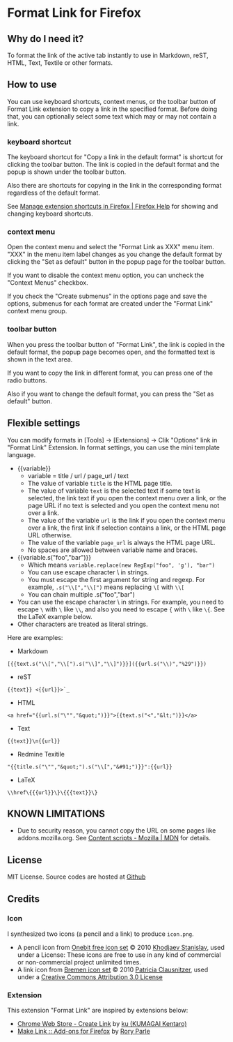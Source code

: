 # Format Link for Firefox

## Why do I need it?
To format the link of the active tab instantly to use in Markdown, reST, HTML, Text, Textile or other formats.

## How to use
You can use keyboard shortcuts, context menus, or the toolbar button of Format Link extension
to copy a link in the specified format. Before doing that, you can optionally select some text 
which may or may not contain a link.

### keyboard shortcut
The keyboard shortcut for "Copy a link in the default format" is shortcut for clicking the
toolbar button. The link is copied in the default format and the popup is shown under
the toolbar button.

Also there are shortcuts for copying in the link in the corresponding format regardless of
the default format.

See [Manage extension shortcuts in Firefox | Firefox Help](https://support.mozilla.org/en-US/kb/manage-extension-shortcuts-firefox) for showing and changing keyboard shortcuts.

### context menu
Open the context menu and select the "Format Link as XXX" menu item.
"XXX" in the menu item label changes as you change the default format by clicking the "Set as default" button in the popup page for the toolbar button.

If you want to disable the context menu option, you can uncheck the "Context Menus" checkbox.

If you check the "Create submenus" in the options page and save the options,
submenus for each format are created under the "Format Link" context menu group.

### toolbar button
When you press the toolbar button of "Format Link", the link is copied in the default format,
the popup page becomes open, and the formatted text is shown in the text area.

If you want to copy the link in different format, you can press one of the radio buttons.

Also if you want to change the default format, you can press the "Set as default" button.

## Flexible settings
You can modify formats in [Tools] -> [Extensions] -> Clik "Options" link in "Format Link" Extension.
In format settings, you can use the mini template language.

* {{variable}}
    * variable = title / url / page_url / text
    * The value of variable `title` is the HTML page title.
    * The value of variable `text` is the selected text if some text is selected,
      the link text if you open the context menu over a link,
      or the page URL if no text is selected and you open the context menu not over a link.
    * The value of the variable `url` is the link if you open the context menu over a link,
      the first link if selection contains a link, or the HTML page URL otherwise.
    * The value of the variable `page_url` is always the HTML page URL.
    * No spaces are allowed between variable name and braces.
* {{variable.s("foo","bar")}}
    * Which means `variable.replace(new RegExp("foo", 'g'), "bar")`
    * You can use escape character \ in strings.
    * You must escape the first argument for string and regexp.
      For example, `.s("\\[","\\[")` means replacing `\[` with `\\[`
    * You can chain multiple .s("foo","bar")
* You can use the escape character \ in strings. For example, you need to escape `\` with `\` like `\\`,
  and also you need to escape `{` with `\` like `\{`. See the LaTeX example below.
* Other characters are treated as literal strings.

Here are examples:

* Markdown

```
[{{text.s("\\[","\\[").s("\\]","\\]")}}]({{url.s("\\)","%29")}})
```

* reST

```
{{text}} <{{url}}>`_
```

* HTML

```
<a href="{{url.s("\"","&quot;")}}">{{text.s("<","&lt;")}}</a>
```

* Text

```
{{text}}\n{{url}}
```

* Redmine Texitile

```
"{{title.s("\"","&quot;").s("\\[","&#91;")}}":{{url}}
```

* LaTeX

```
\\href\{{{url}}\}\{{{text}}\}
```

## KNOWN LIMITATIONS

* Due to security reason, you cannot copy the URL on some pages like addons.mozilla.org. See [Content scripts - Mozilla | MDN](https://developer.mozilla.org/en-US/docs/Mozilla/Add-ons/WebExtensions/Content_scripts) for details.

## License
MIT License.
Source codes are hosted at [Github](https://github.com/hnakamur/FormatLink-Firefox)

## Credits

### Icon
I synthesized two icons (a pencil and a link) to produce ```icon.png```.

* A pencil icon from [Onebit free icon set](http://www.icojoy.com/articles/44/) © 2010 [Khodjaev Stanislav](http://www.icojoy.com/), used under a License: These icons are free to use in any kind of commercial or non-commercial project unlimited times.
* A link icon from [Bremen icon set](http://pc.de/icons/#Bremen) © 2010 [Patricia Clausnitzer](http://pc.de/icons/), used under a [Creative Commons Attribution 3.0 License](hhttp://creativecommons.org/licenses/by/3.0/)

### Extension
This extension "Format Link" are inspired by extensions below:

* [Chrome Web Store - Create Link](https://chrome.google.com/webstore/detail/gcmghdmnkfdbncmnmlkkglmnnhagajbm) by [ku (KUMAGAI Kentaro)](https://github.com/ku)
* [Make Link :: Add-ons for Firefox](https://addons.mozilla.org/en-US/firefox/addon/make-link/) by [Rory Parle](https://addons.mozilla.org/en-US/firefox/user/90/)
